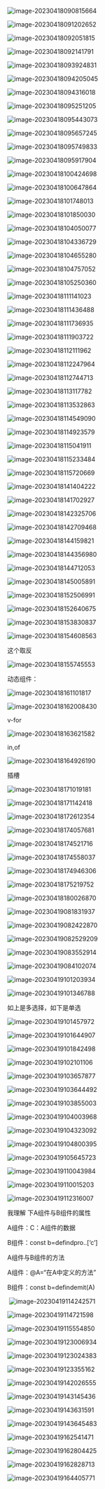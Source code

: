 ![image-20230418090815664](https://gitee.com/aiiw/images/raw/master/img/image-20230418090815664.png)

![image-20230418091202652](https://gitee.com/aiiw/images/raw/master/img/image-20230418091202652.png)

![image-20230418092051815](https://gitee.com/aiiw/images/raw/master/img/image-20230418092051815.png)

![image-20230418092141791](https://gitee.com/aiiw/images/raw/master/img/image-20230418092141791.png)

![image-20230418093924831](https://gitee.com/aiiw/images/raw/master/img/image-20230418093924831.png)

![image-20230418094205045](https://gitee.com/aiiw/images/raw/master/img/image-20230418094205045.png)





![image-20230418094316018](https://gitee.com/aiiw/images/raw/master/img/image-20230418094316018.png)

![image-20230418095251205](https://gitee.com/aiiw/images/raw/master/img/image-20230418095251205.png)

![image-20230418095443073](https://gitee.com/aiiw/images/raw/master/img/image-20230418095443073.png)

![image-20230418095657245](https://gitee.com/aiiw/images/raw/master/img/image-20230418095657245.png)



![image-20230418095749833](https://gitee.com/aiiw/images/raw/master/img/image-20230418095749833.png)





![image-20230418095917904](https://gitee.com/aiiw/images/raw/master/img/image-20230418095917904.png)



![image-20230418100424698](https://gitee.com/aiiw/images/raw/master/img/image-20230418100424698.png)



![image-20230418100647864](https://gitee.com/aiiw/images/raw/master/img/image-20230418100647864.png)

![image-20230418101748013](https://gitee.com/aiiw/images/raw/master/img/image-20230418101748013.png)



![image-20230418101850030](https://gitee.com/aiiw/images/raw/master/img/image-20230418101850030.png)

![image-20230418104050077](https://gitee.com/aiiw/images/raw/master/img/image-20230418104050077.png)

![image-20230418104336729](https://gitee.com/aiiw/images/raw/master/img/image-20230418104336729.png)



![image-20230418104655280](C:/Users/11608/AppData/Roaming/Typora/typora-user-images/image-20230418104655280.png)

![image-20230418104757052](https://gitee.com/aiiw/images/raw/master/img/image-20230418104757052.png)

![image-20230418105250360](https://gitee.com/aiiw/images/raw/master/img/image-20230418105250360.png)

![image-20230418111141023](https://gitee.com/aiiw/images/raw/master/img/image-20230418111141023.png)

![image-20230418111436488](https://gitee.com/aiiw/images/raw/master/img/image-20230418111436488.png)

![image-20230418111736935](https://gitee.com/aiiw/images/raw/master/img/image-20230418111736935.png)

![image-20230418111903722](https://gitee.com/aiiw/images/raw/master/img/image-20230418111903722.png)

![image-20230418112111962](https://gitee.com/aiiw/images/raw/master/img/image-20230418112111962.png)

![image-20230418112247964](https://gitee.com/aiiw/images/raw/master/img/image-20230418112247964.png)

![image-20230418112744713](https://gitee.com/aiiw/images/raw/master/img/image-20230418112744713.png)



![image-20230418113117782](https://gitee.com/aiiw/images/raw/master/img/image-20230418113117782.png)

![image-20230418113532863](https://gitee.com/aiiw/images/raw/master/img/image-20230418113532863.png)



![image-20230418114549090](https://gitee.com/aiiw/images/raw/master/img/image-20230418114549090.png)

![image-20230418114923579](https://gitee.com/aiiw/images/raw/master/img/image-20230418114923579.png)

![image-20230418115041911](https://gitee.com/aiiw/images/raw/master/img/image-20230418115041911.png)

![image-20230418115233484](https://gitee.com/aiiw/images/raw/master/img/image-20230418115233484.png)



![image-20230418115720669](https://gitee.com/aiiw/images/raw/master/img/image-20230418115720669.png)



![image-20230418141404222](https://gitee.com/aiiw/images/raw/master/img/image-20230418141404222.png)

![image-20230418141702927](https://gitee.com/aiiw/images/raw/master/img/image-20230418141702927.png)

![image-20230418142325706](https://gitee.com/aiiw/images/raw/master/img/image-20230418142325706.png)



![image-20230418142709468](https://gitee.com/aiiw/images/raw/master/img/image-20230418142709468.png)

![image-20230418144159821](https://gitee.com/aiiw/images/raw/master/img/image-20230418144159821.png)

![image-20230418144356980](https://gitee.com/aiiw/images/raw/master/img/image-20230418144356980.png)

![image-20230418144712053](https://gitee.com/aiiw/images/raw/master/img/image-20230418144712053.png)



![image-20230418145005891](https://gitee.com/aiiw/images/raw/master/img/image-20230418145005891.png)

![image-20230418152506991](https://gitee.com/aiiw/images/raw/master/img/image-20230418152506991.png)

![image-20230418152640675](https://gitee.com/aiiw/images/raw/master/img/image-20230418152640675.png)

![image-20230418153830837](https://gitee.com/aiiw/images/raw/master/img/image-20230418153830837.png)

![image-20230418154608563](https://gitee.com/aiiw/images/raw/master/img/image-20230418154608563.png)

这个取反

![image-20230418155745553](https://gitee.com/aiiw/images/raw/master/img/image-20230418155745553.png)

动态组件：

![image-20230418161101817](https://gitee.com/aiiw/images/raw/master/img/image-20230418161101817.png)

![image-20230418162008430](https://gitee.com/aiiw/images/raw/master/img/image-20230418162008430.png)



v-for

![image-20230418163621582](https://gitee.com/aiiw/images/raw/master/img/image-20230418163621582.png)

in,of

![image-20230418164926190](https://gitee.com/aiiw/images/raw/master/img/image-20230418164926190.png)

插槽

![image-20230418171019181](https://gitee.com/aiiw/images/raw/master/img/image-20230418171019181.png)

![image-20230418171142418](https://gitee.com/aiiw/images/raw/master/img/image-20230418171142418.png)

![image-20230418172612354](C:/Users/11608/AppData/Roaming/Typora/typora-user-images/image-20230418172612354.png)

![image-20230418174057681](https://gitee.com/aiiw/images/raw/master/img/image-20230418174057681.png)

![image-20230418174521716](https://gitee.com/aiiw/images/raw/master/img/image-20230418174521716.png)

![image-20230418174558037](https://gitee.com/aiiw/images/raw/master/img/image-20230418174558037.png)

![image-20230418174946306](https://gitee.com/aiiw/images/raw/master/img/image-20230418174946306.png)

![image-20230418175219752](https://gitee.com/aiiw/images/raw/master/img/image-20230418175219752.png)

![image-20230418180026870](https://gitee.com/aiiw/images/raw/master/img/image-20230418180026870.png)

![image-20230419081831937](https://gitee.com/aiiw/images/raw/master/img/image-20230419081831937.png)

![image-20230419082422870](https://gitee.com/aiiw/images/raw/master/img/image-20230419082422870.png)

![image-20230419082529209](https://gitee.com/aiiw/images/raw/master/img/image-20230419082529209.png)

![image-20230419083552914](https://gitee.com/aiiw/images/raw/master/img/image-20230419083552914.png)

![image-20230419084102074](https://gitee.com/aiiw/images/raw/master/img/image-20230419084102074.png)

![image-20230419101203934](https://gitee.com/aiiw/images/raw/master/img/image-20230419101203934.png)

![image-20230419101346788](https://gitee.com/aiiw/images/raw/master/img/image-20230419101346788.png)

如上是多选择，如下是单选

![image-20230419101457972](https://gitee.com/aiiw/images/raw/master/img/image-20230419101457972.png)

![image-20230419101644907](https://gitee.com/aiiw/images/raw/master/img/image-20230419101644907.png)

![image-20230419101842498](https://gitee.com/aiiw/images/raw/master/img/image-20230419101842498.png)

![image-20230419102101106](https://gitee.com/aiiw/images/raw/master/img/image-20230419102101106.png)

![image-20230419103657877](https://gitee.com/aiiw/images/raw/master/img/image-20230419103657877.png)

![image-20230419103644492](https://gitee.com/aiiw/images/raw/master/img/image-20230419103644492.png)

![image-20230419103855003](https://gitee.com/aiiw/images/raw/master/img/image-20230419103855003.png)

![image-20230419104003968](https://gitee.com/aiiw/images/raw/master/img/image-20230419104003968.png)

![image-20230419104323092](https://gitee.com/aiiw/images/raw/master/img/image-20230419104323092.png)

![image-20230419104800395](https://gitee.com/aiiw/images/raw/master/img/image-20230419104800395.png)

![image-20230419105645723](https://gitee.com/aiiw/images/raw/master/img/image-20230419105645723.png)



![image-20230419110043984](https://gitee.com/aiiw/images/raw/master/img/image-20230419110043984.png)



![image-20230419110015203](https://gitee.com/aiiw/images/raw/master/img/image-20230419110015203.png)

![image-20230419112316007](https://gitee.com/aiiw/images/raw/master/img/image-20230419112316007.png)



我理解 下A组件与B组件的属性

A组件：C：A组件的数据

B组件：const b=defindpro..[‘c’]



A组件与B组件的方法

A组件：@A=“在A中定义的方法”

B组件：const b=defindemit(A)

​       ![image-20230419114242571](https://gitee.com/aiiw/images/raw/master/img/image-20230419114242571.png)

![image-20230419114721598](https://gitee.com/aiiw/images/raw/master/img/image-20230419114721598.png)

![image-20230419115554850](https://gitee.com/aiiw/images/raw/master/img/image-20230419115554850.png)

![image-20230419123006934](https://gitee.com/aiiw/images/raw/master/img/image-20230419123006934.png)

![image-20230419123024383](https://gitee.com/aiiw/images/raw/master/img/image-20230419123024383.png)

![image-20230419123355162](https://gitee.com/aiiw/images/raw/master/img/image-20230419123355162.png)

![image-20230419142026555](https://gitee.com/aiiw/images/raw/master/img/image-20230419142026555.png)

![image-20230419143145436](https://gitee.com/aiiw/images/raw/master/img/image-20230419143145436.png)

![image-20230419143631591](https://gitee.com/aiiw/images/raw/master/img/image-20230419143631591.png)

![image-20230419143645483](https://gitee.com/aiiw/images/raw/master/img/image-20230419143645483.png)

![image-20230419162541471](https://gitee.com/aiiw/images/raw/master/img/image-20230419162541471.png)

![image-20230419162804425](https://gitee.com/aiiw/images/raw/master/img/image-20230419162804425.png)

![image-20230419162828713](https://gitee.com/aiiw/images/raw/master/img/image-20230419162828713.png)

![image-20230419164405771](https://gitee.com/aiiw/images/raw/master/img/image-20230419164405771.png)